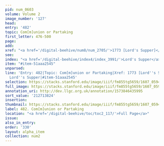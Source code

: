 ```yaml
---
pid: num_0603
volume: Volume 2
image_number: '127'
head:
entry: '482'
topic: Com[m]union or Partaking
first_letter: 476-500
page:
add:
xref: "<a href='/digital-beehive/num8/num_2705/'>1773 [Lord's Supper]</a>"
see:
index: "<a href='/digital-beehive/index4/index_3991/'>Lord's Supper</a>"
item: "#item-51aaa2545"
unparsed:
line: 'Entry: 482|Topic: Com[m]union or Partaking|Xref: 1773 [Lord''s Supper]|Index:
  Lord''s Supper|#item-51aaa2545'
selection: https://stacks.stanford.edu/image/iiif/fm855tg5659/1607_0594/357,3824,2996,1284/full/0/default.jpg
full_image: https://stacks.stanford.edu/image/iiif/fm855tg5659/1607_0594/full/full/0/default.jpg
annotation_uri: http://dev.llgc.org.uk/annotation/1573846435995
sort_value: '212713824'
insertion:
thumbnail: https://stacks.stanford.edu/image/iiif/fm855tg5659/1607_0594/357,3824,600,180/250,/0/default.jpg
label: 482. Com[m]union or Partaking
location: "<a href='/digital-beehive/toc/toc2_117/'>Full Page</a>"
issue:
also_in_entry:
order: '330'
layout: alpha_item
collection: num2
---
```


